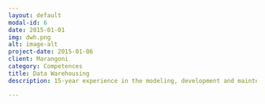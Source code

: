 ```yaml
---
layout: default
modal-id: 6
date: 2015-01-01
img: dwh.png
alt: image-alt
project-date: 2015-01-06
client: Marangoni
category: Competences
title: Data Warehousing
description: 15-year experience in the modeling, development and maintenance of medium- until big-sized data warehouses. Proficiency in Oracle Database. Good expertise in several RDBMS like SQL Server, DB2, Teradata, ExaSol, Netezza and others

---
```

